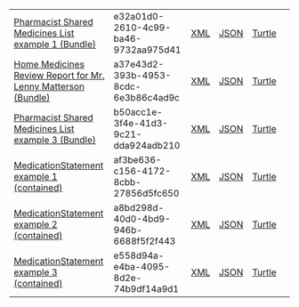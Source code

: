 <table class="list" width="100%">            
            <tr>
                <td><a href="Bundle-e32a01d0-2610-4c99-ba46-9732aa975d41.html">Pharmacist Shared Medicines List example 1 (Bundle)</a></td>
                <td>e32a01d0-2610-4c99-ba46-9732aa975d41</td>
                <td><a href="Bundle-e32a01d0-2610-4c99-ba46-9732aa975d41.xml.html">XML</a></td>
                <td><a href="Bundle-e32a01d0-2610-4c99-ba46-9732aa975d41.json.html">JSON</a></td>
                <td><a href="Bundle-e32a01d0-2610-4c99-ba46-9732aa975d41.ttl.html">Turtle</a></td>
                <td></td>
            </tr>
            <tr>
                <td><a href="Bundle-a37e43d2-393b-4953-8cdc-6e3b86c4ad9c.html">Home Medicines Review Report for Mr. Lenny Matterson (Bundle)</a></td>
                <td>a37e43d2-393b-4953-8cdc-6e3b86c4ad9c</td>
                <td><a href="Bundle-a37e43d2-393b-4953-8cdc-6e3b86c4ad9c.xml.html">XML</a></td>
                <td><a href="Bundle-a37e43d2-393b-4953-8cdc-6e3b86c4ad9c.json.html">JSON</a></td>
                <td><a href="Bundle-a37e43d2-393b-4953-8cdc-6e3b86c4ad9c.ttl.html">Turtle</a></td>
                <td></td>
            </tr>
            <tr>
                <td><a href="Bundle-b50acc1e-3f4e-41d3-9c21-dda924adb210.html">Pharmacist Shared Medicines List example 3 (Bundle)</a></td>
                <td>b50acc1e-3f4e-41d3-9c21-dda924adb210</td>
                <td><a href="Bundle-b50acc1e-3f4e-41d3-9c21-dda924adb210.xml.html">XML</a></td>
                <td><a href="Bundle-b50acc1e-3f4e-41d3-9c21-dda924adb210.json.html">JSON</a></td>
                <td><a href="Bundle-b50acc1e-3f4e-41d3-9c21-dda924adb210.ttl.html">Turtle</a></td>
                <td></td>
            </tr>
            <tr>
                <td><a href="MedicationStatement-af3be636-c156-4172-8cbb-27856d5fc650.html">MedicationStatement example 1 (contained)</a></td>
                <td>af3be636-c156-4172-8cbb-27856d5fc650</td>
                <td><a href="MedicationStatement-af3be636-c156-4172-8cbb-27856d5fc650.xml.html">XML</a></td>
                <td><a href="MedicationStatement-af3be636-c156-4172-8cbb-27856d5fc650.json.html">JSON</a></td>
                <td><a href="MedicationStatement-af3be636-c156-4172-8cbb-27856d5fc650.ttl.html">Turtle</a></td>
                <td></td>
            </tr>
            <tr>
                <td><a href="MedicationStatement-a8bd298d-40d0-4bd9-946b-6688f5f2f443.html">MedicationStatement example 2 (contained)</a></td>
                <td>a8bd298d-40d0-4bd9-946b-6688f5f2f443</td>
                <td><a href="MedicationStatement-a8bd298d-40d0-4bd9-946b-6688f5f2f443.xml.html">XML</a></td>
                <td><a href="MedicationStatement-a8bd298d-40d0-4bd9-946b-6688f5f2f443.json.html">JSON</a></td>
                <td><a href="MedicationStatement-a8bd298d-40d0-4bd9-946b-6688f5f2f443.ttl.html">Turtle</a></td>
                <td></td>
            </tr>
            <tr>
                <td><a href="MedicationStatement-e558d94a-e4ba-4095-8d2e-74b9df14a9d1.html">MedicationStatement example 3 (contained)</a></td>
                <td>e558d94a-e4ba-4095-8d2e-74b9df14a9d1</td>
                <td><a href="MedicationStatement-e558d94a-e4ba-4095-8d2e-74b9df14a9d1.xml.html">XML</a></td>
                <td><a href="MedicationStatement-e558d94a-e4ba-4095-8d2e-74b9df14a9d1.json.html">JSON</a></td>
                <td><a href="MedicationStatement-e558d94a-e4ba-4095-8d2e-74b9df14a9d1.ttl.html">Turtle</a></td>
                <td></td>
            </tr>
 </table>